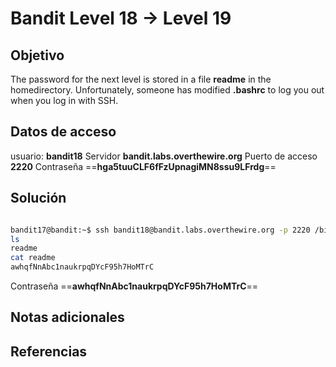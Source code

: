 # Bandit Level 18 → Level 19
## Objetivo
The password for the next level is stored in a file **readme** in the homedirectory. Unfortunately, someone has modified **.bashrc** to log you out when you log in with SSH.

## Datos de acceso
usuario: **bandit18**
Servidor **bandit.labs.overthewire.org**
Puerto de acceso **2220**
Contraseña ==**hga5tuuCLF6fFzUpnagiMN8ssu9LFrdg**==
## Solución
```bash

bandit17@bandit:~$ ssh bandit18@bandit.labs.overthewire.org -p 2220 /bin/bash
ls
readme
cat readme
awhqfNnAbc1naukrpqDYcF95h7HoMTrC
```
Contraseña ==**awhqfNnAbc1naukrpqDYcF95h7HoMTrC**==
## Notas adicionales

## Referencias